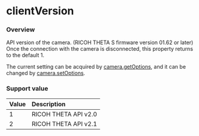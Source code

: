 # clientVersion

### Overview

API version of the camera. (RICOH THETA S firmware version 01.62 or later)  
 Once the connection with the camera is disconnected, this property returns to the default 1.

The current setting can be acquired by [camera.getOptions](../commands/camera.get_options.md), and it can be changed by [camera.setOptions](../commands/camera.set_options.md).

### Support value

| Value | Description |
|:--|:--|
| 1 | RICOH THETA API v2.0 |
| 2 | RICOH THETA API v2.1 |
